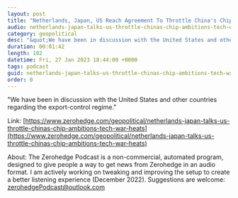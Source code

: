 ```yaml
---
layout: post
title: "Netherlands, Japan, US Reach Agreement To Throttle China's Chip Ambitions As Tech War Heats Up"
audio: netherlands-japan-talks-us-throttle-chinas-chip-ambitions-tech-war-heats-0
category: geopolitical
desc: "&quot;We have been in discussion with the United States and other countries regarding the export-control regime.&quot; "
duration: 00:01:42
length: 102
datetime: Fri, 27 Jan 2023 18:44:00 +0000
tags: podcast
guid: netherlands-japan-talks-us-throttle-chinas-chip-ambitions-tech-war-heats-0
order: 0
---
```

&quot;We have been in discussion with the United States and other countries regarding the export-control regime.&quot; 

Link: [https://www.zerohedge.com/geopolitical/netherlands-japan-talks-us-throttle-chinas-chip-ambitions-tech-war-heats](https://www.zerohedge.com/geopolitical/netherlands-japan-talks-us-throttle-chinas-chip-ambitions-tech-war-heats)

About: The Zerohedge Podcast is a non-commercial, automated program, designed to give people a way to get news from Zerohedge in an audio format.  I am actively working on tweaking and improving the setup to create a better listening experience (December 2022).  Suggestions are welcome: [zerohedgePodcast@outlook.com](mailto:zerohedgePodcast@outlook.com)